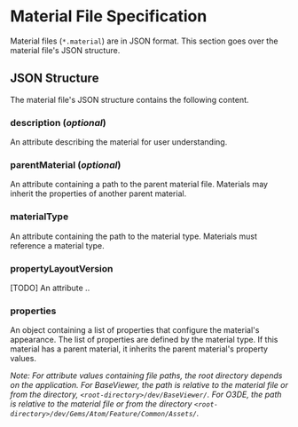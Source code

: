 # Material File Specification
Material files (`*.material`) are in JSON format. This section goes over the material file's JSON structure. 

## JSON Structure
The material file's JSON structure contains the following content. 

### **description** (*optional*)  
An attribute describing the material for user understanding.

### **parentMaterial** (*optional*)  
An attribute containing a path to the parent material file. Materials may inherit the properties of another parent material.

### **materialType**  
An attribute containing the path to the material type. Materials must reference a material type. 

### **propertyLayoutVersion**  
[TODO] An attribute .. 

### **properties**  
An object containing a list of properties that configure the material's appearance. The list of properties are defined by the material type. If this material has a parent material, it inherits the parent material's property values. 
  
*Note: For attribute values containing file paths, the root directory depends on the application. For BaseViewer, the path is relative to the material file or from the directory, `<root-directory>/dev/BaseViewer/`. For O3DE, the path is relative to the material file or from the directory `<root-directory>/dev/Gems/Atom/Feature/Common/Assets/`.*